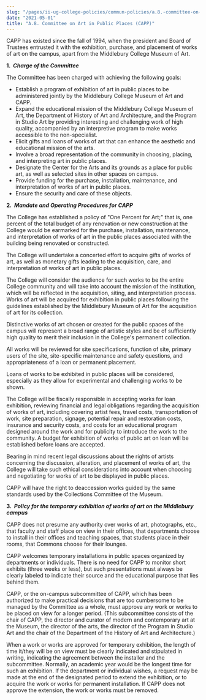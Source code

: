 ```yaml
---
slug: "/pages/ii-ug-college-policies/commun-policies/a.8.-committee-on-art-in-public-places"
date: "2021-05-01"
title: "A.8. Committee on Art in Public Places (CAPP)"
---
```


CAPP has existed since the fall of 1994, when the president and Board of Trustees entrusted it with the exhibition, purchase, and placement of works of art on the campus, apart from the Middlebury College Museum of Art.

**1.  _Charge of the Committee_**

The Committee has been charged with achieving the following goals:

*   Establish a program of exhibition of art in public places to be administered jointly by the Middlebury College Museum of Art and CAPP.
*   Expand the educational mission of the Middlebury College Museum of Art, the Department of History of Art and Architecture, and the Program in Studio Art by providing interesting and challenging work of high quality, accompanied by an interpretive program to make works accessible to the non-specialist.
*   Elicit gifts and loans of works of art that can enhance the aesthetic and educational mission of the arts.
*   Involve a broad representation of the community in choosing, placing, and interpreting art in public places.
*   Designate the Center for the Arts and its grounds as a place for public art, as well as selected sites in other spaces on campus.
*   Provide funding for the purchase, installation, maintenance, and interpretation of works of art in public places.
*   Ensure the security and care of these objects.

**2.  _Mandate and Operating Procedures for CAPP_**

The College has established a policy of "One Percent for Art;" that is, one percent of the total budget of any renovation or new construction at the College would be earmarked for the purchase, installation, maintenance, and interpretation of works of art in the public places associated with the building being renovated or constructed.

The College will undertake a concerted effort to acquire gifts of works of art, as well as monetary gifts leading to the acquisition, care, and interpretation of works of art in public places.

The College will consider the audience for such works to be the entire College community and will take into account the mission of the institution, which will be reflected in the acquisition, siting, and interpretation process.  Works of art will be acquired for exhibition in public places following the guidelines established by the Middlebury Museum of Art for the acquisition of art for its collection.

Distinctive works of art chosen or created for the public spaces of the campus will represent a broad range of artistic styles and be of sufficiently high quality to merit their inclusion in the College's permanent collection.

All works will be reviewed for site specifications, function of site, primary users of the site, site-specific maintenance and safety questions, and appropriateness of a loan or permanent placement.

Loans of works to be exhibited in public places will be considered, especially as they allow for experimental and challenging works to be shown.

The College will be fiscally responsible in accepting works for loan exhibition, reviewing financial and legal obligations regarding the acquisition of works of art, including covering artist fees, travel costs, transportation of work, site preparation, signage, potential repair and restoration costs, insurance and security costs, and costs for an educational program designed around the work and for publicity to introduce the work to the community. A budget for exhibition of works of public art on loan will be established before loans are accepted.

Bearing in mind recent legal discussions about the rights of artists concerning the discussion, alteration, and placement of works of art, the College will take such ethical considerations into account when choosing and negotiating for works of art to be displayed in public places.

CAPP will have the right to deaccession works guided by the same standards used by the Collections Committee of the Museum.

**3.  _Policy for the temporary exhibition of works of art on the Middlebury campus_**

CAPP does not presume any authority over works of art, photographs, etc., that faculty and staff place on view in their offices, that departments choose to install in their offices and teaching spaces, that students place in their rooms, that Commons choose for their lounges.

CAPP welcomes temporary installations in public spaces organized by departments or individuals. There is no need for CAPP to monitor short exhibits (three weeks or less), but such presentations must always be clearly labeled to indicate their source and the educational purpose that lies behind them.

CAPP, or the on-campus subcommittee of CAPP, which has been authorized to make practical decisions that are too cumbersome to be managed by the Committee as a whole, must approve any work or works to be placed on view for a longer period. (This subcommittee consists of the chair of CAPP, the director and curator of modern and contemporary art at the Museum, the director of the arts, the director of the Program in Studio Art and the chair of the Department of the History of Art and Architecture.)

When a work or works are approved for temporary exhibition, the length of time it/they will be on view must be clearly indicated and stipulated in writing, indicating the agreement between the installer and the subcommittee. Normally, an academic year would be the longest time for such an exhibition. If the department or individual wishes, a request may be made at the end of the designated period to extend the exhibition, or to acquire the work or works for permanent installation. If CAPP does not approve the extension, the work or works must be removed.